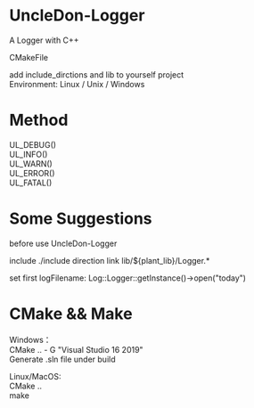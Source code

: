 # UncleDon-Logger
A Logger with C++  

CMakeFile  

add include_dirctions and lib to yourself project  
Environment: Linux / Unix / Windows
# Method  
UL_DEBUG()  
UL_INFO()  
UL_WARN()  
UL_ERROR()  
UL_FATAL()  
  
# Some Suggestions
before use UncleDon-Logger  

include ./include direction
link lib/${plant_lib}/Logger.*

set first logFilename: Log::Logger::getInstance()->open("today") 
  
# CMake && Make  
Windows：  
  CMake .. - G "Visual Studio 16 2019"  
  Generate .sln file under build  
    
Linux/MacOS:  
  CMake ..  
  make  
